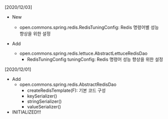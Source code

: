 [2020/12/03]
- New
  + open.commons.spring.redis.RedisTuningConfig: Redis 명령어별 성능 향상을 위한 설정
  
- Add
  + open.commons.spring.redis.lettuce.AbstractLettuceRedisDao
    - RedisTuningConfig tuningConfig: Redis 명령어 성능 향상을 위한 설정 


[2020/12/01]
- Add
  + open.commons.spring.redis.AbstractRedisDao
    - createRedisTemplate(F): 기본 코드 구성
    - keySerializer()
    - stringSerializer()
    - valueSerializer()
- INITIALIZED!!!
